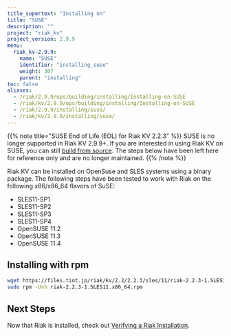 ```yaml
---
title_supertext: "Installing on"
title: "SUSE"
description: ""
project: "riak_kv"
project_version: 2.9.9
menu:
  riak_kv-2.9.9:
    name: "SUSE"
    identifier: "installing_suse"
    weight: 307
    parent: "installing"
toc: false
aliases:
  - /riak/2.9.9/ops/building/installing/Installing-on-SUSE
  - /riak/kv/2.9.9/ops/building/installing/Installing-on-SUSE
  - /riak/2.9.9/installing/suse/
  - /riak/kv/2.9.9/installing/suse/
---
```


[install verify]: {{<baseurl>}}riak/kv/2.9.9/setup/installing/verify

{{% note title="SUSE End of Life (EOL) for Riak KV 2.2.3" %}}
SUSE is no longer supported in Riak KV 2.9.9+. If you are interested in using Riak KV on SUSE, you can still [build from source](../source). The steps below have been left here for reference only and are no longer maintained.
{{% /note %}}

Riak KV can be installed on OpenSuse and SLES systems using a binary package. The following steps have been tested to work with Riak on
the following x86/x86_64 flavors of SuSE:

* SLES11-SP1
* SLES11-SP2
* SLES11-SP3
* SLES11-SP4
* OpenSUSE 11.2
* OpenSUSE 11.3
* OpenSUSE 11.4

## Installing with rpm

```bash
wget https://files.tiot.jp/riak/kv/2.2/2.2.3/sles/11/riak-2.2.3-1.SLES11.x86_64.rpm
sudo rpm -Uvh riak-2.2.3-1.SLES11.x86_64.rpm
```

## Next Steps

Now that Riak is installed, check out [Verifying a Riak Installation][install verify].

